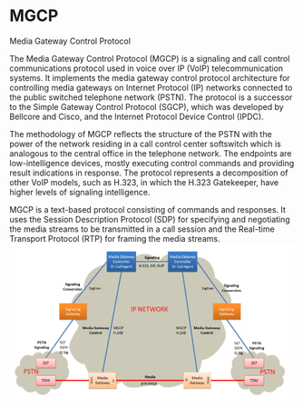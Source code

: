 # MGCP


Media Gateway Control Protocol

The Media Gateway Control Protocol (MGCP) is a signaling and call
control communications protocol used in voice over IP (VoIP)
telecommunication systems. It implements the media gateway control
protocol architecture for controlling media gateways on Internet
Protocol (IP) networks connected to the public switched telephone
network (PSTN). The protocol is a successor to the Simple Gateway
Control Protocol (SGCP), which was developed by Bellcore and Cisco, and
the Internet Protocol Device Control (IPDC).

The methodology of MGCP reflects the structure of the PSTN with the
power of the network residing in a call control center softswitch which
is analogous to the central office in the telephone network. The
endpoints are low-intelligence devices, mostly executing control
commands and providing result indications in response. The protocol
represents a decomposition of other VoIP models, such as H.323, in which
the H.323 Gatekeeper, have higher levels of signaling intelligence.

MGCP is a text-based protocol consisting of commands and responses. It
uses the Session Description Protocol (SDP) for specifying and
negotiating the media streams to be transmitted in a call session and
the Real-time Transport Protocol (RTP) for framing the media streams.\
![](./images/15008575.png?width=480)


